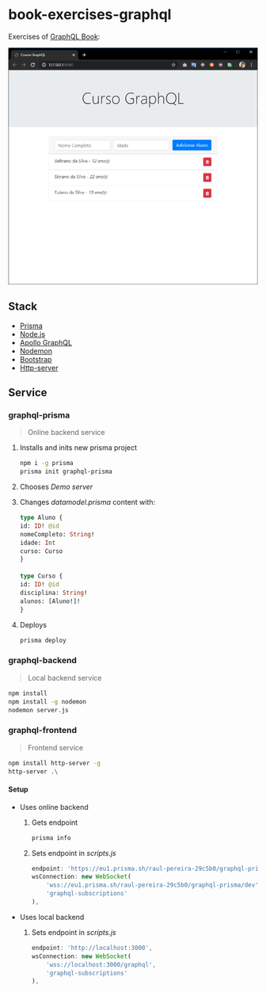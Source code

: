 # book-exercises-graphql

Exercises of [GraphQL Book](https://www.casadocodigo.com.br/products/livro-graphql):

![graphql-book](graphql-book.png)

## Stack

- [Prisma](https://www.prisma.io/)
- [Node.js](https://nodejs.org)
- [Apollo GraphQL](https://www.apollographql.com/)
- [Nodemon](https://nodemon.io/)
- [Bootstrap](https://getbootstrap.com/)
- [Http-server](https://github.com/http-party/http-server)

## Service

### graphql-prisma

> Online backend service

1. Installs and inits new prisma project

    ```bash
    npm i -g prisma
    prisma init graphql-prisma
    ```

2. Chooses _Demo server_
3. Changes _datamodel.prisma_ content with:

    ```graphql
    type Aluno {
    id: ID! @id
    nomeCompleto: String!
    idade: Int
    curso: Curso
    }

    type Curso {
    id: ID! @id
    disciplina: String!
    alunos: [Aluno!]!
    }
    ```

4. Deploys

    ```bash
    prisma deploy
    ```

### graphql-backend

> Local backend service

```bash
npm install
npm install -g nodemon
nodemon server.js
```

### graphql-frontend

> Frontend service

```bash
npm install http-server -g
http-server .\
```

#### Setup

- Uses online backend

  1. Gets endpoint

      ```bash
      prisma info
      ```

  2. Sets endpoint in _scripts.js_

      ```javascript
      endpoint: 'https://eu1.prisma.sh/raul-pereira-29c5b0/graphql-prisma/dev',
      wsConnection: new WebSocket(
          'wss://eu1.prisma.sh/raul-pereira-29c5b0/graphql-prisma/dev',
          'graphql-subscriptions'
      ),
      ```

- Uses local backend

  1. Sets endpoint in _scripts.js_

      ```javascript
      endpoint: 'http://localhost:3000',
      wsConnection: new WebSocket(
          'wss://localhost:3000/graphql',
          'graphql-subscriptions'
      ),
      ```
